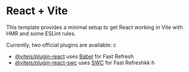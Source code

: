 # React + Vite

This template provides a minimal setup to get React working in Vite with HMR and some ESLint rules.

Currently, two official plugins are available:
c
- [@vitejs/plugin-react](https://github.com/vitejs/vite-plugin-react/blob/main/packages/plugin-react/README.md) uses [Babel](https://babeljs.io/) for Fast Refresh
- [@vitejs/plugin-react-swc](https://github.com/vitejs/vite-plugin-react-swc) uses [SWC](https://swc.rs/) for Fast Refreshkk
h